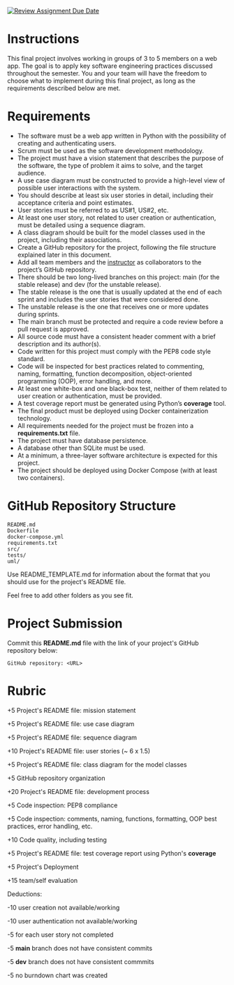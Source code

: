 [![Review Assignment Due Date](https://classroom.github.com/assets/deadline-readme-button-24ddc0f5d75046c5622901739e7c5dd533143b0c8e959d652212380cedb1ea36.svg)](https://classroom.github.com/a/_PlaFtPA)
# Instructions

This final project involves working in groups of 3 to 5 members on a web app. The goal is to apply key software engineering practices discussed throughout the semester. You and your team will have the freedom to choose what to implement during this final project, as long as the requirements described below are met. 

# Requirements 

* The software must be a web app written in Python with the possibility of creating and authenticating users.
* Scrum must be used as the software development methodology. 
* The project must have a vision statement that describes the purpose of the software, the type of problem it aims to solve, and the target audience. 
* A use case diagram must be constructed to provide a high-level view of possible user interactions with the system. 
* You should describe at least six user stories in detail, including their acceptance criteria and point estimates.
* User stories must be referred to as US#1, US#2, etc. 
* At least one user story, not related to user creation or authentication, must be detailed using a sequence diagram.
* A class diagram should be built for the model classes used in the project, including their associations. 
* Create a GitHub repository for the project, following the file structure explained later in this document.
* Add all team members and the [instructor](https://github.com/thyagomota) as collaborators to the project’s GitHub repository.
* There should be two long-lived branches on this project: main (for the stable release) and dev (for the unstable release).
* The stable release is the one that is usually updated at the end of each sprint and includes the user stories that were considered done.
* The unstable release is the one that receives one or more updates during sprints.
* The main branch must be protected and require a code review before a pull request is approved.
* All source code must have a consistent header comment with a brief description and its author(s).
* Code written for this project must comply with the PEP8 code style standard.
* Code will be inspected for best practices related to commenting, naming, formatting, function decomposition, object-oriented programming (OOP), error handling, and more.
* At least one white-box and one black-box test, neither of them related to user creation or authentication, must be provided.
* A test coverage report must be generated using Python’s **coverage** tool.
* The final product must be deployed using Docker containerization technology.
* All requirements needed for the project must be frozen into a **requirements.txt** file.
* The project must have database persistence.
* A database other than SQLite must be used.
* At a minimum, a three-layer software architecture is expected for this project.
* The project should be deployed using Docker Compose (with at least two containers). 

# GitHub Repository Structure 

```
README.md
Dockerfile
docker-compose.yml
requirements.txt
src/
tests/
uml/
```
Use README_TEMPLATE.md for information about the format that you should use for the project's README file. 

Feel free to add other folders as you see fit.

# Project Submission

Commit this **README.md** file with the link of your project's GitHub repository below: 

```
GitHub repository: <URL>
```

# Rubric

+5 Project's README file: mission statement

+5 Project's README file: use case diagram

+5 Project's README file: sequence diagram 

+10 Project's README file: user stories (~ 6 x 1.5)

+5 Project's README file: class diagram for the model classes

+5 GitHub repository organization

+20 Project's README file: development process

+5 Code inspection: PEP8 compliance 

+5 Code inspection: comments, naming, functions, formatting, OOP best practices, error handling, etc.

+10 Code quality, including testing

+5 Project's README file: test coverage report using Python's **coverage**

+5 Project's Deployment

+15 team/self evaluation

Deductions: 

-10 user creation not available/working

-10 user authentication not available/working 

-5 for each user story not completed 

-5 **main** branch does not have consistent commits 

-5 **dev** branch does not have consistent commmits

-5 no burndown chart was created